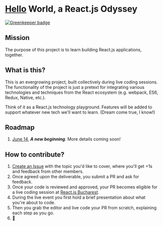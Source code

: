 # [Hello](https://www.youtube.com/watch?v=PUjvaMWKeBI) World, a React.js Odyssey

[![Greenkeeper badge](https://badges.greenkeeper.io/react-bucharest/hello-world.svg)](https://greenkeeper.io/)

## Mission
The purpose of this project is to learn building React.js applications, together.

## What is this?
This is an evergrowing project, built collectively during live coding sessions. The functionality of the project is just a pretext for integrating various technologies and techniques from the React ecosystem (e.g. webpack, ES6, Redux, Native, etc.). 

Think of it as a React.js technology playground. Features will be added to support whatever new tech we'll want to learn. (Dream come true, I know!)

## Roadmap
1. [June 14](https://www.facebook.com/events/305883106410467/), **_A new beginning_**. More details coming soon!

## How to contribute?
1. [Create an Issue](https://github.com/react-bucharest/hello-world/issues/new) with the topic you'd like to cover, where you'll get +1s and feedback from other members.
2. Once agreed upon the deliverable, you submit a PR and ask for feedback.
3. Once your code is reviewed and approved, your PR becomes eligible for a live coding session at [React.js Bucharest](https://www.facebook.com/groups/1633618413528676/).
4. During the live event you first hold a brief presentation about what you're about to code.
5. Then you grab the editor and live code your PR from scratch, explaining each step as you go.
6. :tada:
